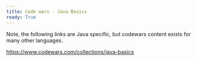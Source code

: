 ```yaml
---
title: Code wars - Java Basics
ready: True
---
```


Note, the following links are Java specific, but codewars content exists for many other languages. 

https://www.codewars.com/collections/java-basics 

